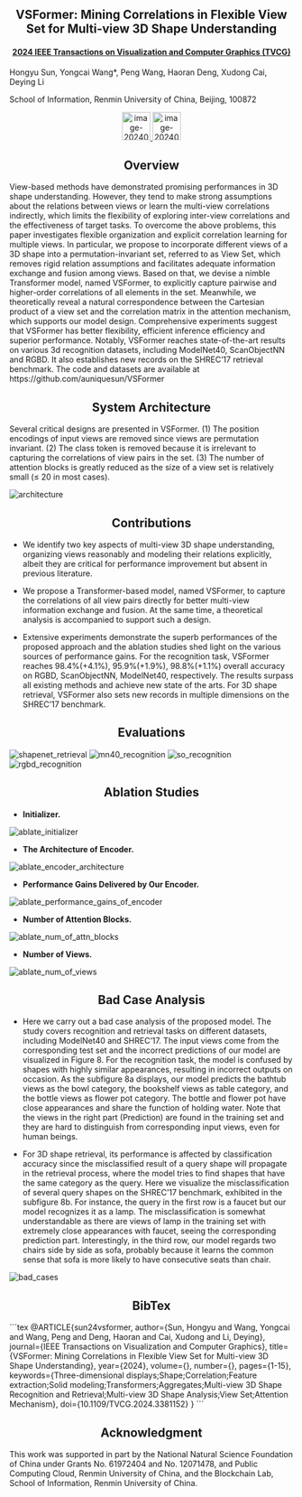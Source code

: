 <h2 align = "center">
VSFormer: Mining Correlations in Flexible View Set for Multi-view 3D Shape Understanding
</h2>
<h4 align = "center" >
 <a href="https://ieeexplore.ieee.org/document/10478769">2024 IEEE Transactions on Visualization and Computer Graphics (TVCG)</a>
</h4>

Hongyu Sun, Yongcai Wang*, Peng Wang, Haoran Deng, Xudong Cai, Deying Li

School of Information, Renmin University of China, Beijing, 100872 

<center>
  <a href="VSFormer.pdf"><img height= "50" src="https://p.ipic.vip/f50s58.png" alt="image-20240529183359317"  /> 
  </a>
  <a href="https://github.com/auniquesun/VSFormer">
  <img height= "50" src="https://p.ipic.vip/exxqen.png" alt="image-20240529183422179"/>
  </a>  
</center>


<h2 align = "center">
Overview 
</h2>
View-based methods have demonstrated promising performances in 3D shape understanding. However, they tend to make strong assumptions about the relations between views or learn the multi-view correlations indirectly, which limits the flexibility of exploring inter-view correlations and the effectiveness of target tasks. To overcome the above problems, this paper investigates flexible organization and explicit correlation learning for multiple views. In particular, we propose to incorporate different views of a 3D shape into a permutation-invariant set, referred to as View Set, which removes rigid relation assumptions and facilitates adequate information exchange and fusion among views. Based on that, we devise a nimble Transformer model, named VSFormer, to explicitly capture pairwise and higher-order correlations of all elements in the set. Meanwhile, we theoretically reveal a natural correspondence between the Cartesian product of a view set and the correlation matrix in the attention mechanism, which supports our model design. Comprehensive experiments suggest that VSFormer has better flexibility, efficient inference efficiency and superior performance. Notably, VSFormer reaches state-of-the-art results on various 3d recognition datasets, including ModelNet40, ScanObjectNN and RGBD. It also establishes new records on the SHREC’17 retrieval benchmark. The code and datasets are available at https://github.com/auniquesun/VSFormer

<h2 align = "center">
System Architecture 
</h2>
Several critical designs are presented in VSFormer. (1) The position encodings of input views are removed since views are permutation invariant. (2) The class token is removed because it is irrelevant to capturing the correlations of view pairs in the set. (3) The number of attention blocks is greatly reduced as the size of a view set is relatively small (≤ 20 in most cases).

![architecture](architecture.png)

<h2 align = "center">
Contributions
</h2>

- We identify two key aspects of multi-view 3D shape understanding, organizing views reasonably and modeling their relations explicitly, albeit they are critical for performance improvement but absent in previous literature.

- We propose a Transformer-based model, named VSFormer, to capture the correlations of all view pairs directly for better multi-view information exchange and fusion. At the same time, a theoretical analysis is accompanied to support such a design.

- Extensive experiments demonstrate the superb performances of the proposed approach and the ablation studies shed light on the various sources of performance gains. For the recognition task, VSFormer reaches 98.4%(+4.1%), 95.9%(+1.9%), 98.8%(+1.1%) overall accuracy on RGBD, ScanObjectNN, ModelNet40, respectively.  The results surpass all existing methods and achieve new state of the arts. For 3D shape retrieval, VSFormer also sets new records in multiple dimensions on the SHREC’17 benchmark.

<h2 align = "center">
Evaluations
</h2>
<img src="shapenet_retrieval.png" alt="shapenet_retrieval" style="zoom: 100%;" />

<img src="mn40_recognition.png" alt="mn40_recognition"  />

<img src="so_recognition.png" alt="so_recognition"  />

<img src="rgbd_recognition.png" alt="rgbd_recognition"  />

<h2 align = "center">
Ablation Studies
</h2>

- **Initializer.** 

<img  src="ablate_initializer.png" alt="ablate_initializer"  />

- **The Architecture of Encoder.**

<img  src="ablate_encoder_architecture.png" alt="ablate_encoder_architecture" />

- **Performance Gains Delivered by Our Encoder.**

<img  src="ablate_performance_gains_of_encoder.png" alt="ablate_performance_gains_of_encoder"  />

- **Number of Attention Blocks.** 

<img  src="ablate_num_of_attn_blocks.png" alt="ablate_num_of_attn_blocks"  />

- **Number of Views.** 

<img  src="ablate_num_of_views.png" alt="ablate_num_of_views"  />

<h2 align = "center">
Bad Case Analysis
</h2>

- Here we carry out a bad case analysis of the proposed model. The study covers recognition and retrieval tasks on different datasets, including ModelNet40 and SHREC’17. The input views come from the corresponding test set and the incorrect predictions of our model are visualized in Figure 8. For the recognition task, the model is confused by shapes with highly similar appearances, resulting in incorrect outputs on occasion. As the subfigure 8a displays, our model predicts the bathtub views as the bowl category, the bookshelf views as table category, and the bottle views as flower pot category. The bottle and flower pot have close appearances and share the function of holding water. Note that the views in the right part (Prediction) are found in the training set and they are hard to distinguish from corresponding input views, even for human beings.

- For 3D shape retrieval, its performance is affected by classification accuracy since the misclassified result of a query  shape will propagate in the retrieval process, where the model tries to find shapes that have the same category as the query. Here we visualize the misclassification of several query shapes on the SHREC’17 benchmark, exhibited in the subfigure 8b. For instance, the query in the first row is a faucet but our model recognizes it as a lamp. The misclassification is somewhat understandable as there are views of lamp in the training set with extremely close appearances with faucet, seeing the corresponding prediction part. Interestingly, in the third row, our model regards two chairs side by side as sofa, probably because it learns the common sense that sofa is more likely to have consecutive seats than chair.

<img  src="bad_cases.png" alt="bad_cases" style="zoom: 100%;" />


<h2 align = "center">
BibTex
</h2>
```tex
@ARTICLE{sun24vsformer,
  author={Sun, Hongyu and Wang, Yongcai and Wang, Peng and Deng, Haoran and Cai, Xudong and Li, Deying},
  journal={IEEE Transactions on Visualization and Computer Graphics}, 
  title={VSFormer: Mining Correlations in Flexible View Set for Multi-view 3D Shape Understanding}, 
  year={2024},
  volume={},
  number={},
  pages={1-15},
  keywords={Three-dimensional displays;Shape;Correlation;Feature extraction;Solid modeling;Transformers;Aggregates;Multi-view 3D Shape Recognition and Retrieval;Multi-view 3D Shape Analysis;View Set;Attention Mechanism},
  doi={10.1109/TVCG.2024.3381152}
}
```


<h2 align = "center">
Acknowledgment 
</h2>
This work was supported in part by the National Natural Science Foundation of China under Grants No. 61972404 and No. 12071478, and Public Computing Cloud, Renmin University of China, and the Blockchain Lab, School of Information, Renmin University of China.
